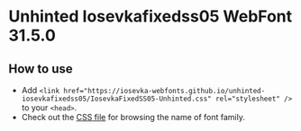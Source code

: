 # Unhinted Iosevkafixedss05 WebFont 31.5.0

## How to use

- Add `<link href="https://iosevka-webfonts.github.io/unhinted-iosevkafixedss05/IosevkaFixedSS05-Unhinted.css" rel="stylesheet" />` to your `<head>`.
- Check out the [CSS file](./IosevkaFixedSS05-Unhinted.css) for browsing the name of font family.
